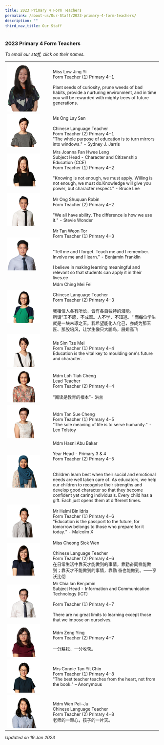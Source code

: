 ```yaml
---
title: 2023 Primary 4 Form Teachers
permalink: /about-us/Our-Staff/2023-primary-4-form-teachers/
description: ""
third_nav_title: Our Staff
---
```


### 2023 Primary 4 Form Teachers

*To email our staff, click on their names.*

|  |  |
|---|---|
| <img src="/images/ft92.png" style="width:80%"> | Miss Low Jing Yi<br>Form Teacher (1) Primary 4-1<br><br>Plant seeds of curiosity, prune weeds of bad habits, provide a nurturing environment, and in time you will be rewarded with mighty trees of future generations. |
| <img src="/images/ft93.png" style="width:80%"> | Ms Ong Lay San<br><br>Chinese Language Teacher<br>Form Teacher (2) Primary 4-1<br>"The whole purpose of education is to turn mirrors into windows." - Sydney J. Jarris |
| <img src="/images/ft94.png" style="width:80%"> | Mrs Joanna Fan Hwee Leng<br>Subject Head - Character and Citizenship Education (CCE)       <br>Form Teacher (1) Primary 4-2<br><br>"Knowing is not enough, we must apply. Willing is not enough, we must do.Knowledge will give you power, but character respect." - Bruce Lee |
|  <img src="/images/ft95.png" style="width:80%"> | Mr Ong Shuquan Robin<br>Form Teacher (2) Primary 4-2<br><br>"We all have ability. The difference is how we use it." - Stevie Wonder |
| <img src="/images/ft96.png" style="width:80%"> | Mr Tan Weon Tor   <br>Form Teacher (1) Primary 4-3 <br><br><br>"Tell me and I forget. Teach me and I remember. Involve me and I learn." - Benjamin Franklin<br><br>I believe in making learning meaningful and relevant so that students can apply it in their lives.ee  |
| <img src="/images/ft97.png" style="width:80%"> | Mdm Ching Mei Fei<br><br>Chinese Language Teacher<br>Form Teacher (2) Primary 4-3<br><br>我相信人各有所长，皆有各自独特的潜能。<br>所谓“玉不琢，不成器。人不学，不知道。“ 而每位学生就是一块未琢之玉。我希望能化人化己，亦成为那玉匠、那股培风，让学生像只大鹏鸟，展翅高飞 |
| <img src="/images/ft98.png" style="width:80%"> | Ms Sim Tze Mei<br>Form Teacher (1) Primary 4-4<br>Education is the vital key to moulding one's future and character.   |
| <img src="/images/ft99.png" style="width:80%"> | Mdm Loh Tiah Cheng<br>Lead Teacher<br>Form Teacher (2) Primary 4-4<br><br>“阅读是教育的根本”- 洪兰 |
| <img src="/images/ft100.png" style="width:80%"> | Mdm Tan Sue Cheng<br>Form Teacher (1) Primary 4-5<br>"The sole meaning of life is to serve humanity." - Leo Tolstoy  |
| <img src="/images/ft101.png" style="width:80%">  | Mdm Hasni Abu Bakar<br><br>Year Head - Primary 3 & 4<br>Form Teacher (2) Primary 4-5<br><br><br>Children learn best when their social and emotional needs are well taken care of. As educators, we help our children to recognise their strengths and develop good character so that they become confident yet caring individuals. Every child has a gift. Each just opens them at different times.   |
| <img src="/images/ft102.png" style="width:80%"> | Mr Helmi Bin Idris<br>Form Teacher (1) Primary 4-6<br>“Education is the passport to the future, for tomorrow belongs to those who prepare for it today.” - Malcolm X |
| <img src="/images/ft103.png" style="width:80%"> | Miss Cheong Siok Wen<br><br>Chinese Language Teacher<br>Form Teacher (2) Primary 4-6<br>在日常生活中靠天才能做到的事情，靠勤奋同样能做到；靠天才不能做到的事情，靠勤 奋也能做到。——亨沃比彻  |
| <img src="/images/ft104.png" style="width:80%">  | Mr Chia Ian Benjamin<br>Subject Head - Information and Communication Technology (ICT)<br><br>Form Teacher (1) Primary 4-7<br><br>There are no great limits to learning except those that we impose on ourselves. |
| <img src="/images/ft105.png" style="width:80%"> | Mdm Zeng Ying<br>Form Teacher (2) Primary 4-7<br><br>一分耕耘，一分收获。 |
| <img src="/images/ft106.png" style="width:80%"> | Mrs Connie Tan Yit Chin<br>Form Teacher (1) Primary 4-8                                             <br>"The best teacher teaches from the heart, not from the book." – Anonymous  |
| <img src="/images/ft107.png" style="width:80%"> | Mdm Wen Pei-Ju<br>Chinese Language Teacher<br>Form Teacher (2) Primary 4-8 <br>老师的一颗心，孩子的一片天。 |

*Updated on 19 Jan 2023*